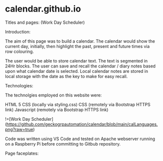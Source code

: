 # calendar.github.io

Titles and pages: (Work Day Scheduler)

Introduction:

The aim of this page was to build a calendar. The calendar would show the current day, initially, then highlight the past, present and future times via row colouring.

The user would be able to store calendar text. The text is segmented in 24Hr blocks. The user can save and recall the calendar / diary notes based upon what calendar date is selected. Local calendar notes are stored in local storage with the date as the key to make for easy recall.

Technologies:

The technolgies employed on this website were:

HTML 5 CSS (locally via styling.css) CSS (remotely via Bootstrap HTTPS link) Javascript (remotely via Bootstrap HTTPS link)

!=[Work Day Scheduler] (https://github.com/geckogrpautomation/calendar/blob/main/calLanguages.png?raw=true)

Code was written using VS Code and tested on Apache webserver running on a Raspberry Pi before committing to Gitbub repository.

Page faceplates:

